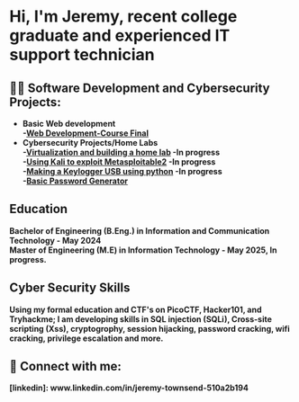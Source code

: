 <h1>Hi, I'm Jeremy, recent college graduate and experienced IT support technician </h1>

<h2>👨‍💻 Software Development and Cybersecurity Projects:</h2>

- <b>Basic Web development<b><br>
  -[Web Development-Course Final](https://github.com/JeremyTCyber/FinalProjectWebDevClass)<br> 
- <b> Cybersecurity Projects/Home Labs</b><br> 
  -[Virtualization and building a home lab]() -In progress <br>
  -[Using Kali to exploit Metasploitable2](https://github.com/JeremyTCyber/MetasploitPractice/blob/main/README.md) -In progress <br>
  -[Making a Keylogger USB using python]() -In progress <br>
  -[Basic Password Generator](https://github.com/JeremyTCyber/PasswordGenerator.git)
  

<h2> Education </h2>
Bachelor of Engineering (B.Eng.) in Information and Communication Technology  - May 2024<br>
Master of Engineering (M.E) in Information Technology - May 2025, In progress.<br>

<h2>Cyber Security Skills</h2>
Using my formal education and CTF's on PicoCTF, Hacker101, and Tryhackme; I am developing skills in SQL injection (SQLi), Cross-site scripting (Xss), cryptogrophy, session hijacking, password cracking, wifi cracking, privilege escalation and more.



<h2> 🤳 Connect with me:</h2>
[linkedin]: www.linkedin.com/in/jeremy-townsend-510a2b194




